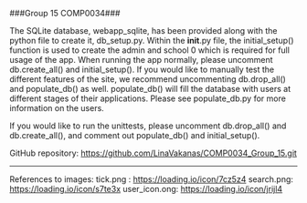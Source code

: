 ###Group 15 COMP0034###

The SQLite database, webapp_sqlite, has been provided along with the python file to create it, db_setup.py.
Within the __init__.py file, the initial_setup() function is used to create the admin and school 0 which is required
for full usage of the app.
When running the app normally, please uncomment db.create_all() and initial_setup().
If you would like to manually test the different features of the site, we recommend uncommenting db.drop_all() and 
populate_db() as well. populate_db() will fill the database with users at different stages of their applications.
Please see populate_db.py for more information on the users.

If you would like to run the unittests, please uncomment db.drop_all() and db.create_all(), 
and comment out populate_db() and initial_setup().

GitHub repository: https://github.com/LinaVakanas/COMP0034_Group_15.git

-------------------------------
References to images:
tick.png : https://loading.io/icon/7cz5z4 
search.png: https://loading.io/icon/s7te3x 
user_icon.ong: https://loading.io/icon/jrijl4 